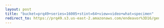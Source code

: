 ```yaml
---
layout: post
title: "bucket=prq49+series=16005+stint=64+view=video+what=specimen"
redirect_to: https://prq49.s3.us-east-2.amazonaws.com/endeavor%3D16/genomes/stage%3D0%2Bwhat%3Dgenerated/stint%3D64/series%3D16005/a%3Dgenome%2Bcriteria%3Dabundance%2Bmorph%3Dwildtype%2Bproc%3D0%2Bseries%3D16005%2Bstint%3D64%2Bthread%3D0%2Bvariation%3Dmaster%2Bext%3D.json.gz
---
```

